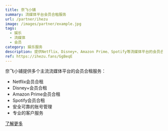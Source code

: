 ```yaml
---
title: 奈飞小铺
summary: 流媒体平台会员合租服务
url: /partner/ihezu
image: /images/partner/example.jpg
tags:
  - 娱乐
  - 流媒体
  - 会员
category: 娱乐服务
description: 提供Netflix、Disney+、Amazon Prime、Spotify等流媒体平台的会员合租服务。
ref: https://ihezu.fans/GgBeqE
---
```


奈飞小铺提供多个主流流媒体平台的会员合租服务：

- Netflix会员合租
- Disney+会员合租
- Amazon Prime会员合租
- Spotify会员合租
- 安全可靠的账号管理
- 专业的客户服务

[了解更多](https://ihezu.fans/GgBeqE)
